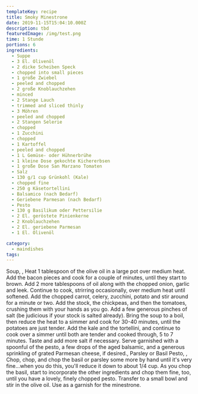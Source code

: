 ```yaml
---
templateKey: recipe
title: Smoky Minestrone
date: 2019-11-15T15:04:10.000Z
description: tbd
featuredImage: /img/test.png
time: 1 Stunde
portions: 6
ingredients:
  - Suppe
  - 3 El. Olivenöl
  - 2 dicke Scheiben Speck
  - chopped into small pieces
  - 1 große Zwiebel
  - peeled and chopped
  - 2 große Knoblauchzehen
  - minced
  - 2 Stange Lauch
  - trimmed and sliced thinly
  - 3 Möhren
  - peeled and chopped
  - 2 Stangen Selerie
  - chopped
  - 1 Zucchini
  - chopped
  - 1 Kartoffel
  - peeled and chopped
  - 1 L Gemüse- oder Hühnerbrühe
  - 1 kleine Dose gekochte Kichererbsen
  - 1 große Dose San Marzano Tomaten
  - Salz
  - 130 g/1 cup Grünkohl (Kale)
  - chopped fine
  - 250 g Käsetortellini
  - Balsamico (nach Bedarf)
  - Geriebene Parmesan (nach Bedarf)
  - Pesto
  - 130 g Basilikum oder Pettersilie
  - 2 El. geröstete Pinienkerne
  - 2 Knoblauchzehen
  - 2 El. geriebene Parmesan
  - 1 El. Olivenöl

category:
  - maindishes
tags:
---
```


Soup, , Heat 1 tablespoon of the olive oil in a large pot over medium heat. Add the bacon pieces and cook for a couple of minutes, until they start to brown. Add 2 more tablespoons of oil along with the chopped onion, garlic and leek. Continue to cook, strirring occasionally, over medium heat until softened. Add the chopped carrot, celery, zucchini, potato and stir around for a minute or two. Add the stock, the chickpeas, and then the tomatoes, crushing them with your hands as you go. Add a few generous pinches of salt (be judicious if your stock is salted already). Bring the soup to a boil, then reduce the heat to a simmer and cook for 30-40 minutes, until the potatoes are just tender. Add the kale and the tortellini, and continue to cook over a simmer until both are tender and cooked through, 5 to 7 minutes. Taste and add more salt if necessary. Serve garnished with a spoonful of the pesto, a few drops of the aged balsamic, and a generous sprinkling of grated Parmesan cheese, if desired., Parsley or Basil Pesto, , Chop, chop, and chop the basil or parsley some more by hand until it's very fine...when you do this, you'll reduce it down to about 1/4 cup. As you chop the basil, start to incorporate the other ingredients and chop them fine, too, until you have a lovely, finely chopped pesto. Transfer to a small bowl and stir in the olive oil. Use as a garnish for the minestrone.
